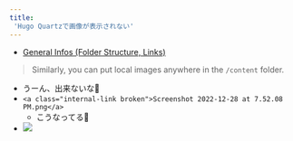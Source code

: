 ```yaml
---
title:
 'Hugo Quartzで画像が表示されない'
---
```

- [General Infos (Folder Structure, Links)](https://glossary.airbyte.com/term/general-infos#:~:text=image/)
> Similarly, you can put local images anywhere in the `/content` folder.
- うーん、出来ないな💭
- `<a class="internal-link broken">Screenshot 2022-12-28 at 7.52.08 PM.png</a>`
	- こうなってる💭
- ![](https://i.imgur.com/kl3FN2n.png)